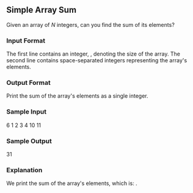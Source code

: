 ## Simple Array Sum

Given an array of *N* integers, can you find the sum of its elements?

### Input Format

The first line contains an integer, , denoting the size of the array. 
The second line contains  space-separated integers representing the array's elements.

### Output Format

Print the sum of the array's elements as a single integer.

### Sample Input

6
1 2 3 4 10 11
### Sample Output

31
### Explanation

We print the sum of the array's elements, which is: .
